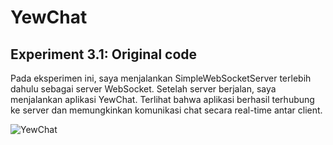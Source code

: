 # YewChat 
## Experiment 3.1: Original code

Pada eksperimen ini, saya menjalankan SimpleWebSocketServer terlebih dahulu sebagai server WebSocket. Setelah server berjalan, saya menjalankan aplikasi YewChat. Terlihat bahwa aplikasi berhasil terhubung ke server dan memungkinkan komunikasi chat secara real-time antar client.

![YewChat](image1.png)
